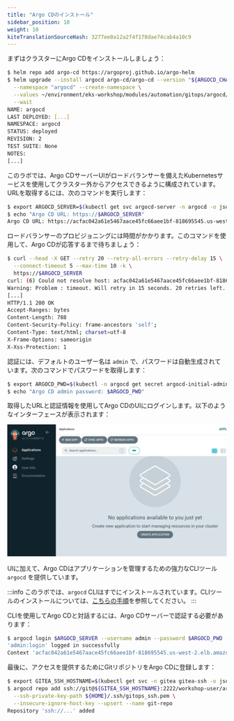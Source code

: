 ```yaml
---
title: "Argo CDのインストール"
sidebar_position: 10
weight: 10
kiteTranslationSourceHash: 3277ee0a12a2f4f178dae74cab4a10c9
---
```


まずはクラスターにArgo CDをインストールしましょう：

```bash
$ helm repo add argo-cd https://argoproj.github.io/argo-helm
$ helm upgrade --install argocd argo-cd/argo-cd --version "${ARGOCD_CHART_VERSION}" \
  --namespace "argocd" --create-namespace \
  --values ~/environment/eks-workshop/modules/automation/gitops/argocd/values.yaml \
  --wait
NAME: argocd
LAST DEPLOYED: [...]
NAMESPACE: argocd
STATUS: deployed
REVISION: 2
TEST SUITE: None
NOTES:
[...]
```

このラボでは、Argo CDサーバーUIがロードバランサーを備えたKubernetesサービスを使用してクラスター外からアクセスできるように構成されています。URLを取得するには、次のコマンドを実行します：

```bash
$ export ARGOCD_SERVER=$(kubectl get svc argocd-server -n argocd -o json | jq --raw-output '.status.loadBalancer.ingress[0].hostname')
$ echo "Argo CD URL: https://$ARGOCD_SERVER"
Argo CD URL: https://acfac042a61e5467aace45fc66aee1bf-818695545.us-west-2.elb.amazonaws.com
```

ロードバランサーのプロビジョニングには時間がかかります。このコマンドを使用して、Argo CDが応答するまで待ちましょう：

```bash timeout=600 wait=60
$ curl --head -X GET --retry 20 --retry-all-errors --retry-delay 15 \
  --connect-timeout 5 --max-time 10 -k \
  https://$ARGOCD_SERVER
curl: (6) Could not resolve host: acfac042a61e5467aace45fc66aee1bf-818695545.us-west-2.elb.amazonaws.com
Warning: Problem : timeout. Will retry in 15 seconds. 20 retries left.
[...]
HTTP/1.1 200 OK
Accept-Ranges: bytes
Content-Length: 788
Content-Security-Policy: frame-ancestors 'self';
Content-Type: text/html; charset=utf-8
X-Frame-Options: sameorigin
X-Xss-Protection: 1
```

認証には、デフォルトのユーザー名は `admin` で、パスワードは自動生成されています。次のコマンドでパスワードを取得します：

```bash
$ export ARGOCD_PWD=$(kubectl -n argocd get secret argocd-initial-admin-secret -o jsonpath="{.data.password}" | base64 -d)
$ echo "Argo CD admin password: $ARGOCD_PWD"
```

取得したURLと認証情報を使用してArgo CDのUIにログインします。以下のようなインターフェースが表示されます：

![argocd-ui](assets/argocd-ui.webp)

UIに加えて、Argo CDはアプリケーションを管理するための強力なCLIツール `argocd` を提供しています。

:::info
このラボでは、`argocd` CLIはすでにインストールされています。CLIツールのインストールについては、[こちらの手順](https://argo-cd.readthedocs.io/en/stable/cli_installation/)を参照してください。
:::

CLIを使用してArgo CDと対話するには、Argo CDサーバーで認証する必要があります：

```bash
$ argocd login $ARGOCD_SERVER --username admin --password $ARGOCD_PWD --insecure
'admin:login' logged in successfully
Context 'acfac042a61e5467aace45fc66aee1bf-818695545.us-west-2.elb.amazonaws.com' updated
```

最後に、アクセスを提供するためにGitリポジトリをArgo CDに登録します：

```bash
$ export GITEA_SSH_HOSTNAME=$(kubectl get svc -n gitea gitea-ssh -o jsonpath="{.status.loadBalancer.ingress[*].hostname}")
$ argocd repo add ssh://git@${GITEA_SSH_HOSTNAME}:2222/workshop-user/argocd.git \
  --ssh-private-key-path ${HOME}/.ssh/gitops_ssh.pem \
  --insecure-ignore-host-key --upsert --name git-repo
Repository 'ssh://...' added
```

